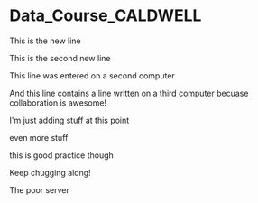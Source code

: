 # Data_Course_CALDWELL


This is the new line

This is the second new line

This line was entered on a second computer

And this line contains a line written on a third computer becuase collaboration is awesome!

I'm just adding stuff at this point

even more stuff

this is good practice though

Keep chugging along!

The poor server